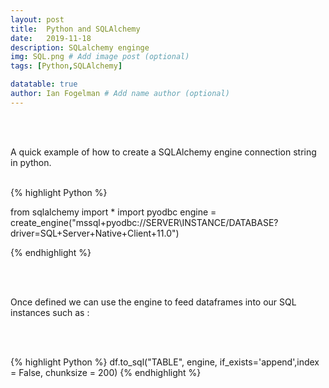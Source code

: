 ```yaml
---
layout: post
title:  Python and SQLAlchemy
date:   2019-11-18
description: SQLalchemy enginge
img: SQL.png # Add image post (optional)
tags: [Python,SQLAlchemy]

datatable: true
author: Ian Fogelman # Add name author (optional)
---
```

<meta property="og:title" content="Python and SQLAlchemy">
<meta property="og:description" content="A blog by Ian Fogelman.">
<meta property="og:image" content="https://repository-images.githubusercontent.com/190807493/a3610e80-bed1-11e9-87ac-2a4f0aa3b2ee">
<meta property="og:url" content="https://repository-images.githubusercontent.com/190807493/a3610e80-bed1-11e9-87ac-2a4f0aa3b2ee">

<br>
<br>

A quick example of how to create a SQLAlchemy engine connection string in python.
<br>
<br>

{% highlight Python %}

from sqlalchemy import *
import pyodbc
engine = create_engine("mssql+pyodbc://SERVER\\INSTANCE/DATABASE?driver=SQL+Server+Native+Client+11.0")

{% endhighlight %}

<br>
<br>

Once defined we can use the engine to feed dataframes into our SQL instances such as :

<br>
<br>

{% highlight Python %}
df.to_sql("TABLE", engine, if_exists='append',index = False, chunksize = 200)
{% endhighlight %}
